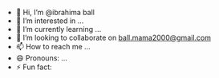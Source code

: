 - 👋 Hi, I’m @ibrahima ball
- 👀 I’m interested in ...
- 🌱 I’m currently learning ...
- 💞️ I’m looking to collaborate on ball.mama2000@gmail.com
- 📫 How to reach me ...
- 😄 Pronouns: ...
- ⚡ Fun fact:

<!---
ibraball/ibraball is a ✨ special ✨ repository because its `README.md` (this file) appears on your GitHub profile.
You can click the Preview link to take a look at your changes.
--->
